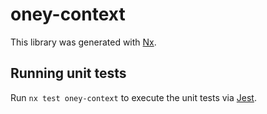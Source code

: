 # oney-context

This library was generated with [Nx](https://nx.dev).

## Running unit tests

Run `nx test oney-context` to execute the unit tests via [Jest](https://jestjs.io).
